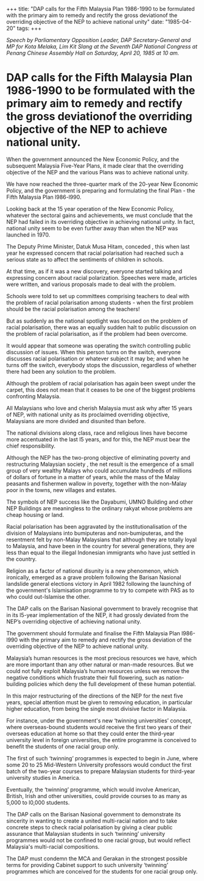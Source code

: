+++ 
title: "DAP calls for the Fifth Malaysia Plan 1986-1990 to be formulated with the primary aim to remedy and rectify the gross deviationof the overriding objective of the NEP to achieve national unity"
date: "1985-04-20"
tags:
+++

_Speech by Parliamentary Opposition Leader, DAP Secretary-General and MP for Kota Melaka, Lim Kit Slang at the Seventh DAP National Congress at Penang Chinese Assembly Hall on Saturday, April 20, 1985 at 10 am._

# DAP calls for the Fifth Malaysia Plan 1986-1990 to be formulated with the primary aim to remedy and rectify the gross deviationof the overriding objective of the NEP to achieve national unity.

When the government announced the New Economic Policy, and the subsequent Malaysia Five-Year Plans, it made clear that the overriding objective of the NEP and the various Plans was to achieve national unity.</u>

We have now reached the three-quarter mark of the 20-year New Economic 
Policy, and the government is preparing and formulating the final
Plan - the Fifth Malaysia Plan l986-l990.

Looking back at the 15 year operation of the New Economic Policy,
whatever the sectoral gains and achievements, we must conclude that the NEP
had failed in its overriding objective in achieving national unity. In fact,
national unity seem to be even further away than when the NEP was launched
in 1970.

The Deputy Prime Minister, Datuk Musa Hitam, conceded ,
this when last year he expressed concern that racial polarisation had reached
such a serious state as to affect the sentiments of children in schools.

At that time, as if it was a new discovery, everyone started
talking and expressing concern about racial polarization. Speeches were
made, articles were written, and various proposals made to deal with the problem.

Schools were told to set up committees comprising teachers to
deal with the problem of racial polarisation among students - when the first
problem should be the racial polarisation among the teachers!

But as suddenly as the national spotlight was focused on the problem
of racial polarisation, there was an equally sudden halt to public discussion
on the problem of racial polarisation, as if the problem had been overcome.

It would appear that someone was operating the switch controlling
public discussion of issues. When this person turns on the switch,
everyone discusses racial polarisation or whatever subject it may be; 
and when he turns off the switch, everybody stops the discussion, 
regardless of whether there had been any solution to the problem.

Although the problem of racial polarisation has again been swept
under the carpet, this does not mean that it ceases to be one of the biggest 
problems confronting Malaysia.

All Malaysians who love and cherish Malaysia must ask why after
15 years of NEP, with  national unity as its proclaimed
overriding objective, Malaysians are more divided and disunited than before.

The national divisions along class, race and religious lines have
become more accentuated in the last l5 years, and for this, the NEP must bear
the chief responsibility.

Although the NEP has the two-prong objective of eliminating poverty 
and restructuring Malaysian society , the net result is the emergence of a
small group of very wealthy Malays who could accumulate hundreds of millions
of dollars of fortune in a matter of years, while the mass of the Malay
peasants and fishermen wallow in poverty, together with the non-Malay poor 
in the towns, new villages and estates.

The symbols of NEP success like the Dayabumi, UMNO Building
and other NEP Buildings are meaningless to the ordinary rakyat whose
problems are cheap housing or land.

Racial polarisation has been aggravated by the institutionalisation
of the division of Malaysians into bumiputeras and non-bumiputeras, and
the resentment felt by non-Malay Malaysians that although they
are totally loyal to Malaysia, and have been in the country for 
several generations, they are less than equal to the illegal Indonesian
immigrants who have just settled in the country.

Religion as a factor of national disunity is a new
phenomenon, which ironically, emerged as a grave problem following
the Barisan Nasional landslide general elections victory in April 1982
following the launching of the government's Islamisation
programme to try to compete with PAS as to who could out-Islamise the
other.

The DAP calls on the Barisan Nasional government to bravely
recognise that in its l5-year implementation of the NEP, it had 
grossly deviated from the NEP’s overriding objective of achieving
national unity.

The government should formulate and finalise the Fifth
Malaysia Plan l986-l990 with the primary aim to remedy and rectify
the gross deviation of the overriding objective of the NEP to achieve
national unity.

Malaysia’s human resources is the most precious resources
we have, which are more important than any other natural or man-made
resources. But we could not fully exploit Malaysia’s human resources
unless we remove the negative conditions which frustrate their
full flowering, such as nation-building policies
which deny the full development of these human potential.


In this major restructuring of the directions of the NEP
for the next five years, special attention must be given to removing
education, in particular higher education, from being the single most
divisive factor in Malaysia.

For instance, under the government's new ‘twinning universities’
concept, where overseas-bound students would receive the first two years 
of their overseas education at home so that they could enter the third-year
university level in foreign universities, the entire programme is
conceived to benefit the students of one racial group only.

The first of such ‘twinning’ programmes is expected
to begin in June, where some 20 to 25 Mid-Western University professors
would conduct the first batch of the two-year courses to prepare Malaysian
students for third-year university studies in America.

Eventually, the ‘twinning’ programme, which would
involve American, British, Irish and other universities, could
provide courses to as many as 5,000 to l0,000 students.

The DAP calls on the Barisan Nasional government to
demonstrate its sincerity in wanting to create a united multi-racial
nation and to take concrete steps to check racial polarisation by 
giving a clear public assurance that Malaysian students in such ‘twinning’
university programmes would not be confined to one racial group, but would
reflect Malaysia's multi-racial compositions.

The DAP must condemn the MCA and Gerakan in the strongest
possible terms for providing Cabinet support to such university ‘twinning’
programmes which are conceived for the students for one racial group only.
 
